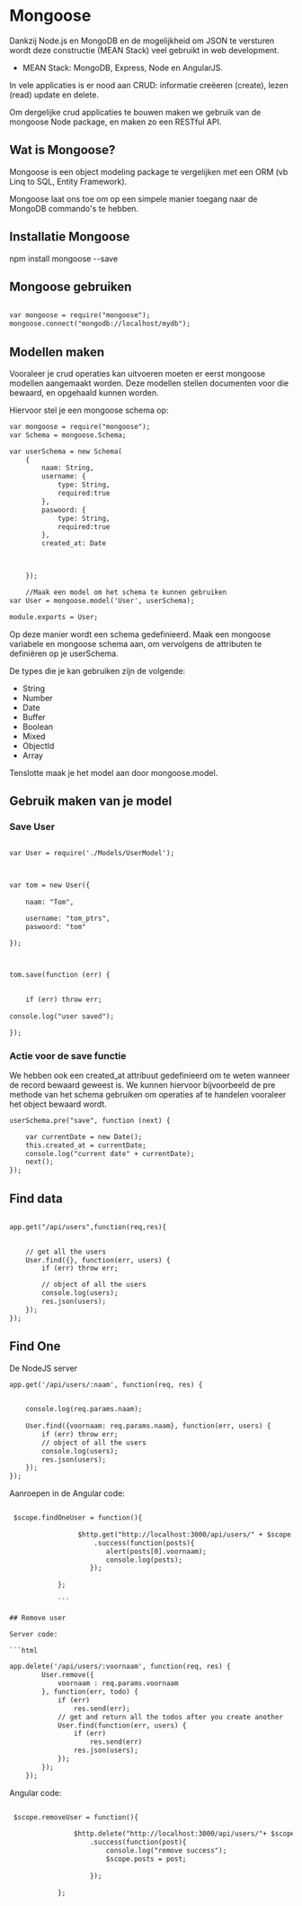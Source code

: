 # Mongoose


Dankzij Node.js en MongoDB en de mogelijkheid om JSON te versturen wordt deze
constructie (MEAN Stack) veel gebruikt in web development.
* MEAN Stack: MongoDB, Express, Node en AngularJS.

In vele applicaties is er nood aan CRUD: informatie creëeren (create), lezen (read)
update en delete.

Om dergelijke crud applicaties te bouwen maken we gebruik van de mongoose Node
package, en maken zo een RESTful API.

## Wat is Mongoose?
Mongoose is een object modeling package te vergelijken met een ORM (vb Linq to SQL,
Entity Framework).

Mongoose laat ons toe om op een simpele manier toegang naar de MongoDB commando's
te hebben.

## Installatie Mongoose

npm install mongoose --save

## Mongoose gebruiken

```html

var mongoose = require("mongoose");
mongoose.connect("mongodb://localhost/mydb");

```
## Modellen maken

Vooraleer je crud operaties kan uitvoeren moeten er eerst mongoose modellen
aangemaakt worden. Deze modellen stellen documenten voor die bewaard, en opgehaald
kunnen worden.

Hiervoor stel je een mongoose schema op:

```html
var mongoose = require("mongoose");
var Schema = mongoose.Schema;

var userSchema = new Schema(
	{
		naam: String,
		username: {
			type: String,
			required:true
		},
		paswoord: {
			type: String,
			required:true
		},
		created_at: Date


	
	});

	//Maak een model om het schema te kunnen gebruiken
var User = mongoose.model('User', userSchema);

module.exports = User;

```

Op deze manier wordt een schema gedefinieerd. Maak een mongoose variabele en 
mongoose schema aan, om vervolgens de attributen te definiëren op je userSchema.

De types die je kan gebruiken zijn de volgende:
- String
- Number
- Date
- Buffer
- Boolean
- Mixed
- ObjectId
- Array

Tenslotte maak je het model aan door mongoose.model.

## Gebruik maken van je model

### Save User

```html

var User = require('./Models/UserModel');



var tom = new User({
	
	naam: "Tom",

	username: "tom_ptrs",
	paswoord: "tom"

});



tom.save(function (err) {
	

	if (err) throw err;
	
console.log("user saved");

});
```

### Actie voor de save functie

We hebben ook een created_at attribuut gedefinieerd om te weten wanneer de record bewaard geweest is. We kunnen 
hiervoor bijvoorbeeld de pre methode van het schema gebruiken om operaties af te handelen vooraleer het object bewaard 
wordt.

```html
userSchema.pre("save", function (next) {

	var currentDate = new Date();
	this.created_at = currentDate;
	console.log("current date" + currentDate);
	next();
});

```


## Find data

```html

app.get("/api/users",function(req,res){

   
    // get all the users
    User.find({}, function(err, users) {
        if (err) throw err;

        // object of all the users
        console.log(users);
        res.json(users);
    });
});

```


## Find One

De NodeJS server
```html
app.get('/api/users/:naam', function(req, res) {

   
    console.log(req.params.naam);
   
    User.find({voornaam: req.params.naam}, function(err, users) {
        if (err) throw err;
        // object of all the users
        console.log(users);
        res.json(users);
    });
});

```

Aanroepen in de Angular code:

```html

 $scope.findOneUser = function(){
               
                 $http.get("http://localhost:3000/api/users/" + $scope.naam)
                     .success(function(posts){
                        alert(posts[0].voornaam);
                        console.log(posts);
                    });
            
            };
            
            ```

## Remove user

Server code:

```html

app.delete('/api/users/:voornaam', function(req, res) {
        User.remove({
            voornaam : req.params.voornaam
        }, function(err, todo) {
            if (err)
                res.send(err);
            // get and return all the todos after you create another
            User.find(function(err, users) {
                if (err)
                    res.send(err)
                res.json(users);
            });
        });
    });

```

Angular code:

```html

 $scope.removeUser = function(){
                
                $http.delete("http://localhost:3000/api/users/"+ $scope.voornaam)
                    .success(function(post){
                        console.log("remove success");  
                        $scope.posts = post;
                    
                    });
                
            };
            
```
